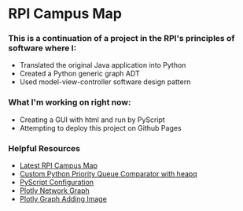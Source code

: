 # RPI Campus Map
### This is a continuation of a project in the RPI's principles of software where I:
- Translated the original Java application into Python
- Created a Python generic graph ADT
- Used model-view-controller software design pattern

### What I'm working on right now:
- Creating a GUI with html and run by PyScript
- Attempting to deploy this project on Github Pages

### Helpful Resources
- [Latest RPI Campus Map](https://www.uslegalforms.com/form-library/86735-rpi-campus-map-2020)
- [Custom Python Priority Queue Comparator with heapq](https://stackoverflow.com/questions/8875706/heapq-with-custom-compare-predicate)
- [PyScript Configuration](https://docs.pyscript.net/2024.2.1/user-guide/configuration/)
- [Plotly Network Graph](https://plotly.com/python/network-graphs/)
- [Plotly Graph Adding Image](https://plotly.com/python/images/)
